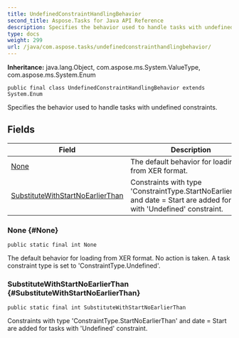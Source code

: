 ```yaml
---
title: UndefinedConstraintHandlingBehavior
second_title: Aspose.Tasks for Java API Reference
description: Specifies the behavior used to handle tasks with undefined constraints.
type: docs
weight: 299
url: /java/com.aspose.tasks/undefinedconstrainthandlingbehavior/
---
```


**Inheritance:**
java.lang.Object, com.aspose.ms.System.ValueType, com.aspose.ms.System.Enum
```
public final class UndefinedConstraintHandlingBehavior extends System.Enum
```

Specifies the behavior used to handle tasks with undefined constraints.
## Fields

| Field | Description |
| --- | --- |
| [None](#None) | The default behavior for loading from XER format. |
| [SubstituteWithStartNoEarlierThan](#SubstituteWithStartNoEarlierThan) | Constraints with type 'ConstraintType.StartNoEarlierThan' and date = Start are added for tasks with 'Undefined' constraint. |
### None {#None}
```
public static final int None
```


The default behavior for loading from XER format. No action is taken. A task constraint type is set to 'ConstraintType.Undefined'.

### SubstituteWithStartNoEarlierThan {#SubstituteWithStartNoEarlierThan}
```
public static final int SubstituteWithStartNoEarlierThan
```


Constraints with type 'ConstraintType.StartNoEarlierThan' and date = Start are added for tasks with 'Undefined' constraint.

